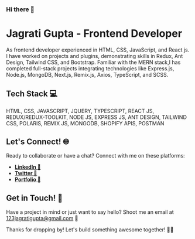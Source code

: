 ### Hi there 👋
# Jagrati Gupta - Frontend Developer
As frontend developer experienced in HTML, CSS, JavaScript, and React js. I have worked on projects and plugins,
demonstrating skills in Redux, Ant Design, Tailwind CSS, and Bootstrap. Familiar with the MERN stack,I has completed
full-stack projects integrating technologies like Express.js, Node.js, MongoDB, Next.js, Remix.js, Axios, TypeScript, and SCSS.

## Tech Stack 💻
HTML, CSS, JAVASCRIPT, JQUERY, TYPESCRIPT, REACT JS, REDUX/REDUX-TOOLKIT, NODE JS, EXPRESS JS, ANT DESIGN, TAILWIND CSS, POLARIS, REMIX JS, MONGODB, SHOPIFY APIS, POSTMAN

## Let's Connect! 🌐

Ready to collaborate or have a chat? Connect with me on these platforms:

- [**LinkedIn 🚀**](https://www.linkedin.com/in/jagrati-gupta21/) 
- [**Twitter 🚀**](https://twitter.com/Jagrati_Gpt) 
- [**Portfolio 🚀**](https://jagrati-gupta.vercel.app/) 

## Get in Touch! 📧

Have a project in mind or just want to say hello? Shoot me an email at [123jagratigupta@gmail.com](mailto:123jagratigupta@gmail.com) 📩

Thanks for dropping by! Let's build something awesome together! 🚀✨
